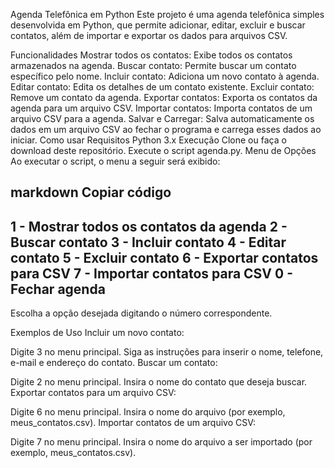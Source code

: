 Agenda Telefônica em Python
Este projeto é uma agenda telefônica simples desenvolvida em Python, que permite adicionar, editar, excluir e buscar contatos, além de importar e exportar os dados para arquivos CSV.

Funcionalidades
Mostrar todos os contatos: Exibe todos os contatos armazenados na agenda.
Buscar contato: Permite buscar um contato específico pelo nome.
Incluir contato: Adiciona um novo contato à agenda.
Editar contato: Edita os detalhes de um contato existente.
Excluir contato: Remove um contato da agenda.
Exportar contatos: Exporta os contatos da agenda para um arquivo CSV.
Importar contatos: Importa contatos de um arquivo CSV para a agenda.
Salvar e Carregar: Salva automaticamente os dados em um arquivo CSV ao fechar o programa e carrega esses dados ao iniciar.
Como usar
Requisitos
Python 3.x
Execução
Clone ou faça o download deste repositório.
Execute o script agenda.py.
Menu de Opções
Ao executar o script, o menu a seguir será exibido:

markdown
Copiar código
--------------------------------------------------
1 - Mostrar todos os contatos da agenda
2 - Buscar contato
3 - Incluir contato
4 - Editar contato
5 - Excluir contato
6 - Exportar contatos para CSV
7 - Importar contatos para CSV
0 - Fechar agenda
--------------------------------------------------
Escolha a opção desejada digitando o número correspondente.

Exemplos de Uso
Incluir um novo contato:

Digite 3 no menu principal.
Siga as instruções para inserir o nome, telefone, e-mail e endereço do contato.
Buscar um contato:

Digite 2 no menu principal.
Insira o nome do contato que deseja buscar.
Exportar contatos para um arquivo CSV:

Digite 6 no menu principal.
Insira o nome do arquivo (por exemplo, meus_contatos.csv).
Importar contatos de um arquivo CSV:

Digite 7 no menu principal.
Insira o nome do arquivo a ser importado (por exemplo, meus_contatos.csv).
